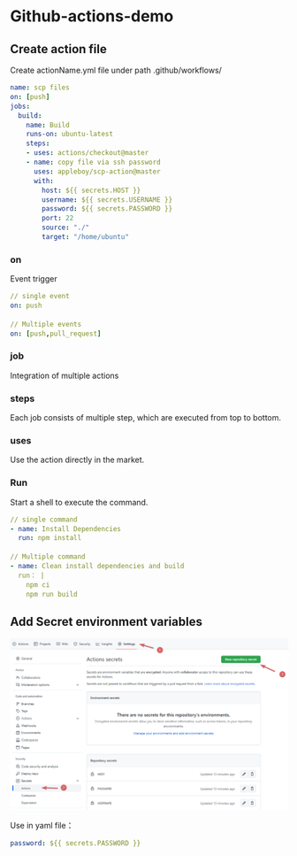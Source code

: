 # Github-actions-demo


## Create action file
Create actionName.yml file under path .github/workflows/


```yml
name: scp files
on: [push]
jobs:
  build:
    name: Build
    runs-on: ubuntu-latest
    steps:
    - uses: actions/checkout@master
    - name: copy file via ssh password
      uses: appleboy/scp-action@master
      with:
        host: ${{ secrets.HOST }}
        username: ${{ secrets.USERNAME }}
        password: ${{ secrets.PASSWORD }}
        port: 22
        source: "./"
        target: "/home/ubuntu"
```

### on
Event trigger
```yml
// single event
on: push

// Multiple events
on: [push,pull_request]
```


### job
Integration of multiple actions

### steps
Each job consists of multiple step, which are executed from top to bottom.

### uses
Use the action directly in the market.

### Run
Start a shell to execute the command.
```yml
// single command
- name: Install Dependencies
  run: npm install

// Multiple command
- name: Clean install dependencies and build
  run： |
    npm ci
    npm run build
```

## Add Secret environment variables
![](20221207003005.png)

Use in yaml file：
```yml
password: ${{ secrets.PASSWORD }}
```